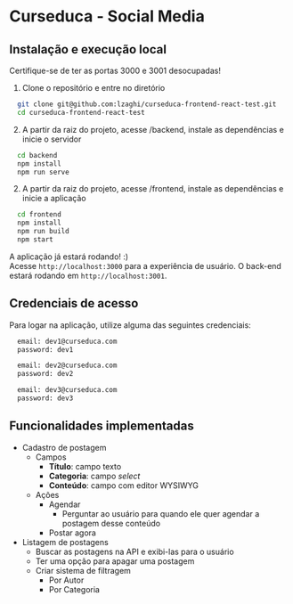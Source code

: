 # Curseduca - Social Media

## Instalação e execução local

Certifique-se de ter as portas 3000 e 3001 desocupadas!

1. Clone o repositório e entre no diretório
```bash
  git clone git@github.com:lzaghi/curseduca-frontend-react-test.git
  cd curseduca-frontend-react-test
```

2. A partir da raiz do projeto, acesse /backend, instale as dependências e inicie o servidor
```bash
  cd backend
  npm install
  npm run serve
```

2. A partir da raiz do projeto, acesse /frontend, instale as dependências e inicie a aplicação
```bash
  cd frontend
  npm install
  npm run build
  npm start
```

A aplicação já estará rodando! :)</br>
Acesse ```http://localhost:3000``` para a experiência de usuário. O back-end estará rodando em ```http://localhost:3001```.


## Credenciais de acesso

Para logar na aplicação, utilize alguma das seguintes credenciais:

```bash
  email: dev1@curseduca.com
  password: dev1
```

```bash
  email: dev2@curseduca.com
  password: dev2
```

```bash
  email: dev3@curseduca.com
  password: dev3
```

## Funcionalidades implementadas

- Cadastro de postagem
    - Campos
        - **Título**: campo texto
        - **Categoria**: campo _select_
        - **Conteúdo**: campo com editor WYSIWYG
    - Ações
        - Agendar
            - Perguntar ao usuário para quando ele quer agendar a postagem desse conteúdo
        - Postar agora
- Listagem de postagens
    - Buscar as postagens na API e exibi-las para o usuário
    - Ter uma opção para apagar uma postagem
    - Criar sistema de filtragem
        - Por Autor
        - Por Categoria